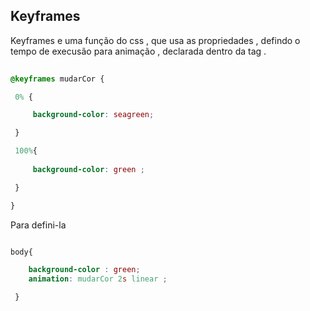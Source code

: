 ## Keyframes 

<p> Keyframes e uma função do css , que usa as propriedades , defindo o tempo de execusão para  animação , declarada dentro da tag .</p>


```css
 
@keyframes mudarCor {

 0% {

     background-color: seagreen;

 }

 100%{
    
     background-color: green ;

 }

}

```

<p> Para defini-la </p>

```css 

body{

    background-color : green;
    animation: mudarCor 2s linear ;

 }

```

